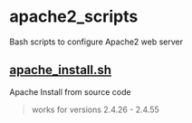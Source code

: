 # apache2_scripts
Bash scripts to configure Apache2 web server

## [apache_install.sh](apache_install.sh)
Apache Install from source code
> works for versions 2.4.26 - 2.4.55